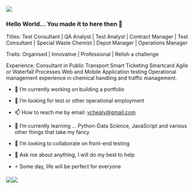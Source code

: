 <img align="center" src="https://drive.google.com/file/d/1yT9hbByCCdvrW-ETaujLZBsSxt74x5vc">

### Hello World... You made it to here then 👋

Titles:
Test Consultant | QA Analyst | Test Analyst | Contract Manager | Test Consultant | Special Waste Chemist | Depot Manager | Operations Manager

Traits:
Organised | Innovative | Professional | Relish a challenge

Experience:
Consultant in Public Transport Smart Ticketing Smartcard
Agile or Waterfall Processes
Web and Mobile Application testing
Operational management experience in chemical handling and traffic management.


- 🔭 I’m currently working on building a portfolio
- 🤔 I’m looking for test or other operational  employment
- 📫 How to reach me by email: vchealy@gmail.com

- 🌱 I’m currently learning ... Python-Data Science,  JavaScript and various other things that take my fancy
- 👯 I’m looking to collaborate on front-end testing
- 💬 Ask me about anything, I will do my best to help
- ⚡ Some day, life will be perfect for everyone

<img align="center" src="https://github-readme-stats.vercel.app/api/top-langs/?username=vchealy&amp;layout=compact%22%20style=%22max-width:100%%20padding-right: 20px;"><img align="top" src="https://github-readme-stats.vercel.app/api?username=vchealy&amp;count_private=true&amp;show_icons=true&amp;theme=default&amp;hide_rank=true&amp;disable_animations=true&amp;custom_title=Stats" style="max-width:100%;">

